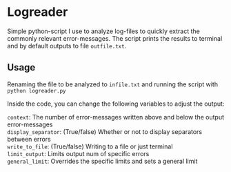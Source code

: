 # Logreader
Simple python-script I use to analyze log-files to quickly extract the commonly relevant error-messages. The script prints the results to terminal and by default outputs to file `outfile.txt`.

## Usage
Renaming the file to be analyzed to `infile.txt` and running the script with `python logreader.py`

Inside the code, you can change the following variables to adjust the output:

`context`:             The number of error-messages written above and below the output error-messages  
`display_separator`:   (True/false) Whether or not to display separators between errors  
`write_to_file`:       (True/false) Writing to a file or just terminal  
`limit_output`:        Limits output num of specific errors  
`general_limit`:       Overrides the specific limits and sets a general limit